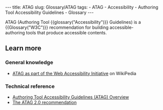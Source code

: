 --- title: ATAG slug: Glossary/ATAG tags: - ATAG - Accessibility - Authoring Tool Accessibility Guidelines - Glossary ---

ATAG (Authoring Tool {{glossary("Accessibility")}} Guidelines) is a {{Glossary("W3C")}} recommendation for building accessible-authoring tools that produce accessible contents.

## Learn more

### General knowledge

- [ATAG as part of the Web Accessibility Initiative](https://en.wikipedia.org/wiki/Web_Accessibility_Initiative#Authoring_Tools_Accessibility_Guidelines_.28ATAG.29) on WikiPedia

### Technical reference

- [Authoring Tool Accessibility Guidelines (ATAG) Overview](https://www.w3.org/WAI/intro/atag.php)
- [The ATAG 2.0 recommendation](https://www.w3.org/TR/ATAG20/)
